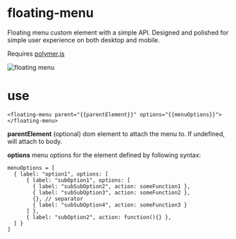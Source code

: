 floating-menu
=============

Floating menu custom element with a simple API. Designed and polished for simple user experience on both desktop and mobile.

Requires [polymer.js](http://www.polymer-project.org/)

![floating menu](https://raw.github.com/arodic/floating-menu/doc/floating-menu-screen-capture.gif)

use
===
```<floating-menu parent="{{parentElement}}" options="{{menuOptions}}"></floating-menu>```

**parentElement** (optional) dom element to attach the menu to. If undefined, will attach to body.

**options** menu options for the element defined by following syntax:

```
menuOptions = [
  { label: "option1", options: [
      { label: "subOption1", options: [
        { label: "subSubOption2", action: someFunction1 },
        { label: "subSubOption3", action: someFunction2 },
        {}, // separator
        { label: "subSubOption4", action: someFunction3 }
      ] },
      { label: "subOption2", action: function(){} },
  ] }
]
```